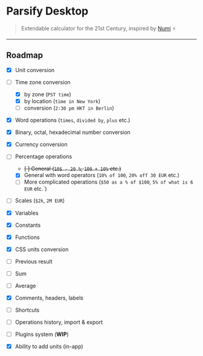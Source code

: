 # Parsify Desktop

> Extendable calculator for the 21st Century, inspired by [Numi](https://numi.app) :zap:

---

## Roadmap

* [x] Unit conversion
* [ ] Time zone conversion
  * [x] by zone (`PST time`)
  * [x] by location (`time in New York`)
  * [ ] conversion (`2:30 pm HKT in Berlin`)
* [x] Word operations (`times`, `divided by`, `plus` etc.)
* [x] Binary, octal, hexadecimal number conversion
* [x] Currency conversion
* [ ] Percentage operations
  * ~~[ ] General (`10$ - 20 %`, `100 + 10%` etc.)~~
  * [x] General with word operators (`10% of 100`, `20% off 30 EUR` etc.)
  * [ ] More complicated operations (`$50 as a % of $100`, `5% of what is 6 EUR` etc.`)
* [ ] Scales (`$2k`, `2M EUR`)
* [x] Variables
* [x] Constants
* [x] Functions
* [x] CSS units conversion
* [ ] Previous result
* [ ] Sum
* [ ] Average
* [x] Comments, headers, labels
* [ ] Shortcuts
* [ ] Operations history, import & export
* [ ] Plugins system (**WIP**)
* [x] Ability to add units (in-app)

